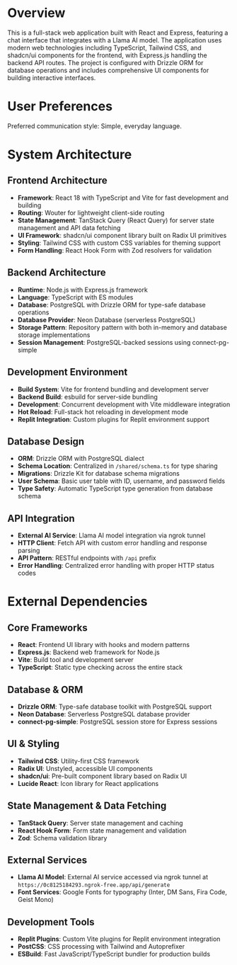 # Overview

This is a full-stack web application built with React and Express, featuring a chat interface that integrates with a Llama AI model. The application uses modern web technologies including TypeScript, Tailwind CSS, and shadcn/ui components for the frontend, with Express.js handling the backend API routes. The project is configured with Drizzle ORM for database operations and includes comprehensive UI components for building interactive interfaces.

# User Preferences

Preferred communication style: Simple, everyday language.

# System Architecture

## Frontend Architecture
- **Framework**: React 18 with TypeScript and Vite for fast development and building
- **Routing**: Wouter for lightweight client-side routing
- **State Management**: TanStack Query (React Query) for server state management and API data fetching
- **UI Framework**: shadcn/ui component library built on Radix UI primitives
- **Styling**: Tailwind CSS with custom CSS variables for theming support
- **Form Handling**: React Hook Form with Zod resolvers for validation

## Backend Architecture
- **Runtime**: Node.js with Express.js framework
- **Language**: TypeScript with ES modules
- **Database**: PostgreSQL with Drizzle ORM for type-safe database operations
- **Database Provider**: Neon Database (serverless PostgreSQL)
- **Storage Pattern**: Repository pattern with both in-memory and database storage implementations
- **Session Management**: PostgreSQL-backed sessions using connect-pg-simple

## Development Environment
- **Build System**: Vite for frontend bundling and development server
- **Backend Build**: esbuild for server-side bundling
- **Development**: Concurrent development with Vite middleware integration
- **Hot Reload**: Full-stack hot reloading in development mode
- **Replit Integration**: Custom plugins for Replit environment support

## Database Design
- **ORM**: Drizzle ORM with PostgreSQL dialect
- **Schema Location**: Centralized in `/shared/schema.ts` for type sharing
- **Migrations**: Drizzle Kit for database schema migrations
- **User Schema**: Basic user table with ID, username, and password fields
- **Type Safety**: Automatic TypeScript type generation from database schema

## API Integration
- **External AI Service**: Llama AI model integration via ngrok tunnel
- **HTTP Client**: Fetch API with custom error handling and response parsing
- **API Pattern**: RESTful endpoints with `/api` prefix
- **Error Handling**: Centralized error handling with proper HTTP status codes

# External Dependencies

## Core Frameworks
- **React**: Frontend UI library with hooks and modern patterns
- **Express.js**: Backend web framework for Node.js
- **Vite**: Build tool and development server
- **TypeScript**: Static type checking across the entire stack

## Database & ORM
- **Drizzle ORM**: Type-safe database toolkit with PostgreSQL support
- **Neon Database**: Serverless PostgreSQL database provider
- **connect-pg-simple**: PostgreSQL session store for Express sessions

## UI & Styling
- **Tailwind CSS**: Utility-first CSS framework
- **Radix UI**: Unstyled, accessible UI components
- **shadcn/ui**: Pre-built component library based on Radix UI
- **Lucide React**: Icon library for React applications

## State Management & Data Fetching
- **TanStack Query**: Server state management and caching
- **React Hook Form**: Form state management and validation
- **Zod**: Schema validation library

## External Services
- **Llama AI Model**: External AI service accessed via ngrok tunnel at `https://0c8125184293.ngrok-free.app/api/generate`
- **Font Services**: Google Fonts for typography (Inter, DM Sans, Fira Code, Geist Mono)

## Development Tools
- **Replit Plugins**: Custom Vite plugins for Replit environment integration
- **PostCSS**: CSS processing with Tailwind and Autoprefixer
- **ESBuild**: Fast JavaScript/TypeScript bundler for production builds
